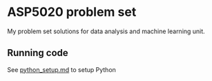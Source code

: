 # ASP5020 problem set

My problem set solutions for data analysis and machine learning unit.

## Running code

See [python_setup.md](python_setup.md) to setup Python
